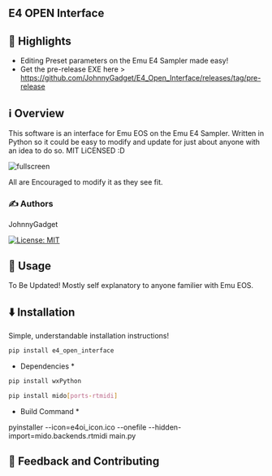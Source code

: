 ## E4 OPEN Interface


## 🌟 Highlights

- Editing Preset parameters on the Emu E4 Sampler made easy!
- Get the pre-release EXE here > https://github.com/JohnnyGadget/E4_Open_Interface/releases/tag/pre-release


## ℹ️ Overview

This software is an interface for Emu EOS on the Emu E4 Sampler. Written in Python so it could be easy to modify and update for just about anyone with an idea to do so. MIT LiCENSED :D

![fullscreen](https://github.com/user-attachments/assets/bc53bc2a-0f55-49d8-8ef5-06d24732e4a2)

All are Encouraged to modify it as they see fit.


### ✍️ Authors

JohnnyGadget

[![License: MIT](https://cdn.prod.website-files.com/5e0f1144930a8bc8aace526c/65dd9eb5aaca434fac4f1c34_License-MIT-blue.svg)](/LICENSE)


## 🚀 Usage

To Be Updated! 
Mostly self explanatory to anyone familier with Emu EOS.


## ⬇️ Installation

Simple, understandable installation instructions!

```bash
pip install e4_open_interface
```

* Dependencies *
```bash
pip install wxPython
```

```bash
pip install mido[ports-rtmidi]
```

* Build Command *
  
pyinstaller --icon=e4oi_icon.ico --onefile  --hidden-import=mido.backends.rtmidi main.py




## 💭 Feedback and Contributing

